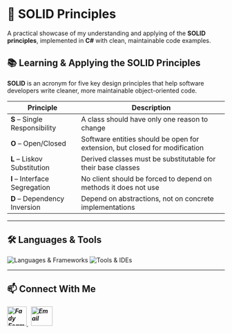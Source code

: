 # 🧱 SOLID Principles 

A practical showcase of my understanding and applying of the **SOLID principles**, implemented in **C#** with clean, maintainable code examples.

## 📚 Learning & Applying the SOLID Principles

**SOLID** is an acronym for five key design principles that help software developers write cleaner, more maintainable object-oriented code.

| Principle | Description |
|-----------|-------------|
| **S** – Single Responsibility | A class should have only one reason to change |
| **O** – Open/Closed           | Software entities should be open for extension, but closed for modification |
| **L** – Liskov Substitution   | Derived classes must be substitutable for their base classes |
| **I** – Interface Segregation | No client should be forced to depend on methods it does not use |
| **D** – Dependency Inversion  | Depend on abstractions, not on concrete implementations |

---

## 🛠️ Languages & Tools
<p align="left"> 
  <img src="https://skillicons.dev/icons?i=cs,dotnet" alt="Languages & Frameworks" />
  <img src="https://skillicons.dev/icons?i=visualstudio,git,github" alt="Tools & IDEs" />
</p>

---

## 📫 Connect With Me
<h5 align="left"> 
<a href="https://www.linkedin.com/in/fady-esam/" target="_blank"> 
  <img src="https://raw.githubusercontent.com/rahuldkjain/github-profile-readme-generator/master/src/images/icons/Social/linked-in-alt.svg" alt="Fady Esam" height="45" width="45" /> 
  </a> 
   &nbsp;
  <a href="mailto:fady.esam.0101@gmail.com" target="_blank"> 
    <img src="https://cdn-icons-png.flaticon.com/512/732/732200.png" alt="Email" height="45" width="50" /> 
</a> 
</h5>


